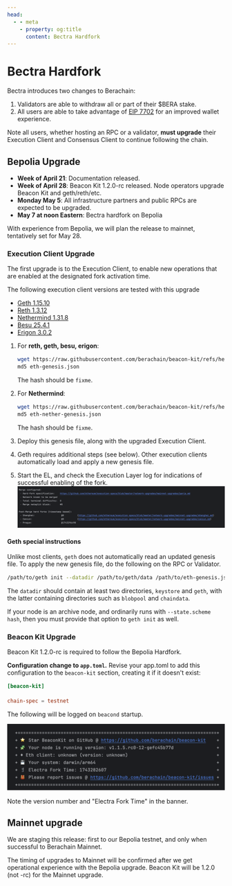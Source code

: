 ```yaml
---
head:
  - - meta
    - property: og:title
      content: Bectra Hardfork
---
```


# Bectra Hardfork

Bectra introduces two changes to Berachain:

1. Validators are able to withdraw all or part of their $BERA stake.
2. All users are able to take advantage of [EIP 7702](https://github.com/ethereum/EIPs/blob/master/EIPS/eip-7702.md) for an improved wallet experience.

Note all users, whether hosting an RPC or a validator, **must upgrade** their Execution Client and Consensus Client to continue following the chain.

## Bepolia Upgrade

- **Week of April 21**: Documentation released.
- **Week of April 28**: Beacon Kit 1.2.0-rc released. Node operators upgrade Beacon Kit and geth/reth/etc.
- **Monday May 5**: All infrastructure partners and public RPCs are expected to be upgraded.
- **May 7 at noon Eastern**: Bectra hardfork on Bepolia

With experience from Bepolia, we will plan the release to mainnet, tentatively set for May 28.

### Execution Client Upgrade

The first upgrade is to the Execution Client, to enable new operations that are enabled at the designated fork activation time.

The following execution client versions are tested with this upgrade

- [Geth 1.15.10](https://github.com/ethereum/go-ethereum/releases/tag/v1.15.10)
- [Reth 1.3.12](https://github.com/paradigmxyz/reth/releases/tag/v1.3.12)
- [Nethermind 1.31.8](https://github.com/NethermindEth/nethermind/releases/tag/1.31.8)
- [Besu 25.4.1](https://github.com/hyperledger/besu/releases/tag/25.4.1)
- [Erigon 3.0.2](https://github.com/erigontech/erigon/releases/tag/v3.0.2)

1. For **reth, geth, besu, erigon**:

   ```bash
   wget https://raw.githubusercontent.com/berachain/beacon-kit/refs/heads/main/testing/networks/80069/eth-genesis.json
   md5 eth-genesis.json
   ```

   The hash should be `fixme`.

2. For **Nethermind**:

   ```bash
   wget https://raw.githubusercontent.com/berachain/beacon-kit/refs/heads/main/testing/networks/80069/eth-nether-genesis.json
   md5 eth-nether-genesis.json
   ```

   The hash should be `fixme`.

3. Deploy this genesis file, along with the upgraded Execution Client.

4. Geth requires additional steps (see below). Other execution clients automatically load and apply a new genesis file.

5. Start the EL, and check the Execution Layer log for indications of successful enabling of the fork.  
   ![Geth Startup Banner fixme refresh](assets/geth-banner.png)

#### Geth special instructions

Unlike most clients, `geth` does not automatically read an updated genesis file. To apply the new genesis file, do the following on the RPC or Validator.

```bash
/path/to/geth init --datadir /path/to/geth/data /path/to/eth-genesis.json
```

The `datadir` should contain at least two directories, `keystore` and `geth`, with the latter containing directories such as `blobpool` and `chaindata`.

If your node is an archive node, and ordinarily runs with `--state.scheme hash`, then you must provide that option to `geth init` as well.

### Beacon Kit Upgrade

Beacon Kit 1.2.0-rc is required to follow the Bepolia Hardfork.

**Configuration change to `app.toml`.** Revise your app.toml to add this configuration to the `beacon-kit` section, creating it if it doesn't exist:

```app.toml
[beacon-kit]

chain-spec = testnet
```

The following will be logged on `beacond` startup.

![Beacon Kit Hard Fork fixme replace](assets/beacond-banner.png)

Note the version number and "Electra Fork Time" in the banner.

## Mainnet upgrade

We are staging this release: first to our Bepolia testnet, and only when successful to Berachain Mainnet.

The timing of upgrades to Mainnet will be confirmed after we get operational experience with the Bepolia upgrade. Beacon Kit will be 1.2.0 (not -rc) for the Mainnet upgrade.
